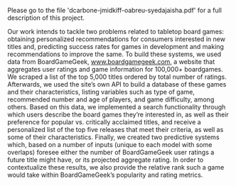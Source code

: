 Please go to the file 'dcarbone-jmidkiff-oabreu-syedajaisha.pdf' for a full description of this project. 

  Our work intends to tackle two problems related to tabletop board games: obtaining personalized recommendations for consumers interested in new titles and, predicting success rates for games in development and making recommendations to improve the same. To build these systems, we used data from BoardGameGeek, www.boardgamegeek.com, a website that aggregates user ratings and game information for 100,000+ boardgames. We scraped a list of the top 5,000 titles ordered by total number of ratings. Afterwards, we used the site’s own API to build a database of these games and their characteristics, listing variables such as type of game, recommended number and age of players, and game difficulty, among others.
  Based on this data, we implemented a search functionality through which users describe the board games they’re interested in, as well as their preference for popular vs. critically acclaimed titles, and receive a personalized list of the top five releases that meet their criteria, as well as some of their characteristics. Finally, we created two predictive systems which, based on a number of inputs (unique to each model with some overlaps) foresee either the number of BoardGameGeek user ratings a future title might have, or its projected aggregate rating. In order to contextualize these results, we also provide the relative rank such a game would take within BoardGameGeek’s popularity and rating metrics.
